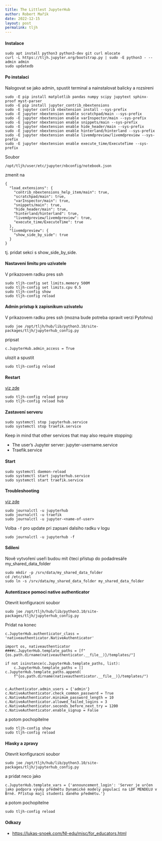 ```yaml
---
title: The Littlest JupyterHub
author: Robert Mařík
date: 2022-12-15
layout: post
permalink: tljh
---
```


#### Instalace

```
sudo apt install python3 python3-dev git curl mlocate
curl -L https://tljh.jupyter.org/bootstrap.py | sudo -E python3 - --admin admin
sudo updatedb
```

#### Po instalaci

Nalogovat se jako admin, spustit terminal a nainstalovat balicky a rozsireni

```
sudo -E pip install matplotlib pandas numpy scipy jupytext sphinx-proof myst-parser
sudo -E pip install jupyter_contrib_nbextensions
sudo -E jupyter contrib nbextension install --sys-prefix
sudo -E jupyter nbextension enable scratchpad/main --sys-prefix
sudo -E jupyter nbextension enable varInspector/main --sys-prefix
sudo -E jupyter nbextension enable snippets/main --sys-prefix
sudo -E jupyter nbextension enable hide_header/main --sys-prefix
sudo -E jupyter nbextension enable hinterland/hinterland --sys-prefix
sudo -E jupyter nbextension enable livemdpreview/livemdpreview --sys-prefix
sudo -E jupyter nbextension enable execute_time/ExecuteTime --sys-prefix
```

Soubor 
```
/opt/tljh/user/etc/jupyter/nbconfig/notebook.json
```
zmenit na 
```
{
  "load_extensions": {
    "contrib_nbextensions_help_item/main": true,
    "scratchpad/main": true,
    "varInspector/main": true,
    "snippets/main": true,
    "hide_header/main": true,
    "hinterland/hinterland": true,
    "livemdpreview/livemdpreview": true,
    "execute_time/ExecuteTime": true
  },  
  "livemdpreview": {
    "show_side_by_side": true
  }
}
```
tj. pridat sekci s show_side_by_side.

#### Nastaveni limitu pro uzivatele

V prikazovem radku pres ssh

```
sudo tljh-config set limits.memory 500M
sudo tljh-config set limits.cpu 0.5
sudo tljh-config show
sudo tljh-config reload
```

#### Admin pristup k zapisnikum uzivatelu


V prikazovem radku pres ssh (mozna bude potreba opravit verzi Pytohnu)
```
sudo joe /opt/tljh/hub/lib/python3.10/site-packages/tljh/jupyterhub_config.py
```
pripsat
```
c.JupyterHub.admin_access = True
```
ulozit a spustit
```
sudo tljh-config reload
```

#### Restart 

[viz zde](https://tljh.jupyter.org/en/latest/troubleshooting/restart.html)

```
sudo tljh-config reload proxy
sudo tljh-config reload hub
```

#### Zastavení serveru

```
sudo systemctl stop jupyterhub.service
sudo systemctl stop traefik.service
```

Keep in mind that other services that may also require stopping:

* The user’s Jupyter server: jupyter-username.service
* Traefik.service

#### Start

```
sudo systemctl daemon-reload
sudo systemctl start jupyterhub.service
sudo systemctl start traefik.service
```


#### Troubleshooting

[viz zde](https://tljh.jupyter.org/en/latest/troubleshooting/providers/custom.html)

```
sudo journalctl -u jupyterhub
sudo journalctl -u traefik
sudo journalctl -u jupyter-<name-of-user>
```

Volba `-f` pro update pri zapsani dalsiho radku v logu

```
sudo journalctl -u jupyterhub -f
```

#### Sdileni

Nově vytvoření useři budou mít čtecí přístup do podadresáře my_shared_data_folder

```
sudo mkdir -p /srv/data/my_shared_data_folder
cd /etc/skel
sudo ln -s /srv/data/my_shared_data_folder my_shared_data_folder
```


#### Autentizace pomoci native authenticator

Otevrit konfiguracni soubor
```
sudo joe /opt/tljh/hub/lib/python3.10/site-packages/tljh/jupyterhub_config.py
```

Pridat na konec
```
c.JupyterHub.authenticator_class = 'nativeauthenticator.NativeAuthenticator'

import os, nativeauthenticator
####c.JupyterHub.template_paths = [f"{os.path.dirname(nativeauthenticator.__file__)}/templates/"]

if not isinstance(c.JupyterHub.template_paths, list):
    c.JupyterHub.template_paths = []
c.JupyterHub.template_paths.append(
    f"{os.path.dirname(nativeauthenticator.__file__)}/templates/")


c.Authenticator.admin_users = {'admin'}
c.NativeAuthenticator.check_common_password = True
c.NativeAuthenticator.minimum_password_length = 10
c.NativeAuthenticator.allowed_failed_logins = 3
c.NativeAuthenticator.seconds_before_next_try = 1200
c.NativeAuthenticator.enable_signup = False
```

a potom pochopitelne
```
sudo tljh-config show
sudo tljh-config reload
```

#### Hlasky a zpravy

Otevrit konfiguracni soubor
```
sudo joe /opt/tljh/hub/lib/python3.10/site-packages/tljh/jupyterhub_config.py
```
a pridat neco jako 
```
c.JupyterHub.template_vars = {'announcement_login': 'Server je určen jako podpora výuky předmětu Dynamické modely populací na LDF MENDELU v Brně. Přístup mají studenti daného předmětu.'}
```
a potom pochopitelne
```
sudo tljh-config reload
```

#### Odkazy

* <https://lukas-snoek.com/NI-edu/misc/for_educators.html>
